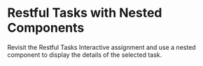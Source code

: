 # Restful Tasks with Nested Components
Revisit the Restful Tasks Interactive assignment and use a nested component to display the details of the selected task.

